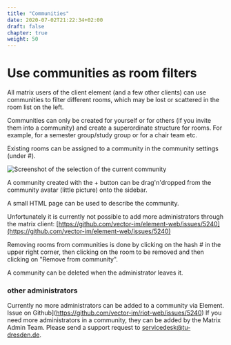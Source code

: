 ```yaml
---
title: "Communities"
date: 2020-07-02T21:22:34+02:00
draft: false
chapter: true
weight: 50
---
```


# Use communities as room filters

All matrix users of the client element (and a few other clients) can use communities to filter different rooms, which may be lost or scattered in the room list on the left.

Communities can only be created for yourself or for others (if you invite them into a community) and create a superordinate structure for rooms. For example, for a semester group/study group or for a chair team etc.

Existing rooms can be assigned to a community in the community settings (under #).

![Screenshot of the selection of the current community](images/20_Communities.webp)

A community created with the + button can be drag'n'dropped from the community avatar (little picture) onto the sidebar.

A small HTML page can be used to describe the community.

Unfortunately it is currently not possible to add more administrators through the matrix client: [https://github.com/vector-im/element-web/issues/5240](https://github.com/vector-im/element-web/issues/5240)

Removing rooms from communities is done by clicking on the hash # in the upper right corner, then clicking on the room to be removed and then clicking on "Remove from community".

A community can be deleted when the administrator leaves it.

### other administrators

Currently no more administrators can be added to a community via Element. Issue on Github](https://github.com/vector-im/riot-web/issues/5240) If you need more administrators in a community, they can be added by the Matrix Admin Team. Please send a support request to servicedesk@tu-dresden.de.


